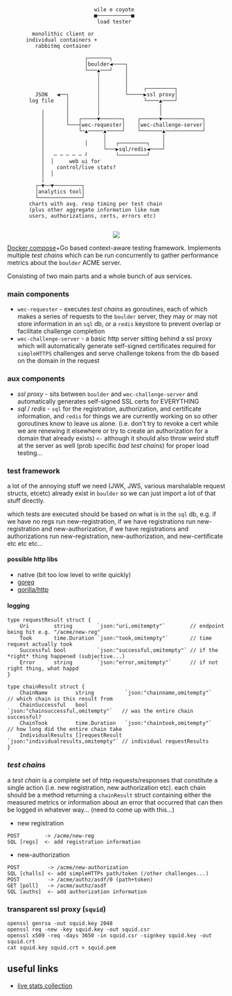 ```
                                                                
                                                                
                            wile e coyote                       
                            ■───────────■                       
                             load tester                        
                                                                
        monolithic client or                                    
      individual containers +                                   
         rabbitmq container                                     
                                                                
                         ┌───────┐           
                         │boulder◀────┐         
                         └───▲───┘    │        
                             │        │        
                             │        │                         
                             │        │     ┌─────────┐         
         JSON   ◀──┐         │        └─────▶ssl proxy│         
       log file    │         │              └────▲────┘         
                   │         │                   │              
           │       │         │                   │              
           │       │   ┌─────▼───────┐    ┌──────▼─────────────┐
           │       └───┤wec-requester│    │wec-challenge-server│
           │           └─▲─────▲─────┘    └───────▲────────────┘
           │                   │                  │             
           │             │     │   ┌─────────┐    │             
           │                   └───▶sql/redis◀────┘             
           │   ─ ─ ─ ─ ─ ┘         └─────────┘                  
           │  │     web ui for                                  
           │    control/live stats?                             
           │  │                                                 
           │                                                    
         ┌─▼──▼─────────┐                                       
         │analytics tool│                                       
         └──────────────┘                                       
       charts with avg. resp timing per test chain              
       (plus other aggregate information like num               
       users, authorizations, certs, errors etc)                
                                                                
```

<div style="text-align:center"><img src ="http://media.giphy.com/media/52kICijFBOkOQ/giphy.gif" /></div>

[Docker compose](http://docs.docker.com/compose/)+Go based context-aware testing framework. Implements multiple *test chains* which can be run concurrently to gather performance metrics about the `boulder` ACME server.

Consisting of two main parts and a whole bunch of aux services.

### main components
* `wec-requester` - executes *test chains* as goroutines, each of which makes a series of requests to the `boulder` server, they may or may not store information in an `sql` db, or a `redis` keystore to prevent overlap or facilitate challenge completion
* `wec-challenge-server` - a basic http server sitting behind a ssl proxy which will automatically generate self-signed certificates required for `simpleHTTPS` challenges and serve challenge tokens from the db based on the domain in the request

### aux components

* *ssl proxy* - sits between `boulder` and `wec-challenge-server` and automatically generates self-signed SSL certs for EVERYTHING
* *sql* / *redis* - `sql` for the registration, authorization, and certificate information, and `redis` for things we are currently working on so other goroutines know to leave us alone. (i.e. don't try to revoke a cert while we are renewing it elsewhere or try to create an authorization for a domain that already exists) `<-` although it should also throw weird stuff at the server as well (prob specific *bad test chains*) for proper load testing...

### test framework

a lot of the annoying stuff we need (JWK, JWS, various marshalable request structs, etcetc) already exist in `boulder` so we can just import a lot of that stuff directly.

which tests are executed should be based on what is in the `sql` db, e.g. if we have no regs run new-registration, if we have registrations run new-registration and new-authorization, if we have registrations and authorizations run new-registration, new-authorization, and new-certificate etc etc etc...

#### possible http libs

* native (bit too low level to write quickly)
* [goreq](https://github.com/franela/goreq)
* [gorilla/http](http://www.gorillatoolkit.org/pkg/http)

#### logging

```
type requestResult struct {
    Uri        string        `json:"uri,omitempty"`        // endpoint being hit e.g. "/acme/new-reg"
    Took       time.Duration `json:"took,omitempty"`       // time request actually took
    Successful bool          `json:"successful,omitempty"` // if the *right* thing happened (subjective...)
    Error      string        `json:"error,omitempty"`      // if not right thing, what happd
}

type chainResult struct {
    ChainName         string          `json:"chainname,omitempty"`         // which chain is this result from
    ChainSuccessful   bool            `json:"chainsuccessful,omitempty"`   // was the entire chain successful?
    ChainTook         time.Duration   `json:"chaintook,omitempty"`         // how long did the entire chain take
    IndividualResults []requestResult `json:"individualresults,omitempty"` // individual requestResults
}
```
### *test chains*

a *test chain* is a complete set of http requests/responses that constitute a single action (i.e. new registration, new authorization etc). each chain should be a method returning a `chainResult` struct containing either the measured metrics or information about an error that occurred that can then be logged in whatever way... (need to come up with this...)

* new registration
```
POST        -> /acme/new-reg
SQL [regs]  <- add registration information
```
* new-authorization
```
POST         -> /acme/new-authorization
SQL [challs] <- add simpleHTTPs path/token (/other challenges...)
POST         -> /acme/authz/asdf/0 (path+token)
GET [poll]   -> /acme/authz/asdf
SQL [auths]  <- add authorization information
```

### transparent ssl proxy (`squid`)

    openssl genrsa -out squid.key 2048
    openssl req -new -key squid.key -out squid.csr
    openssl x509 -req -days 3650 -in squid.csr -signkey squid.key -out squid.crt
    cat squid.key squid.crt > squid.pem

## useful links

* [live stats collection](http://nf.id.au/posts/2011/03/collecting-and-plotting-live-data-with-golang.html)

